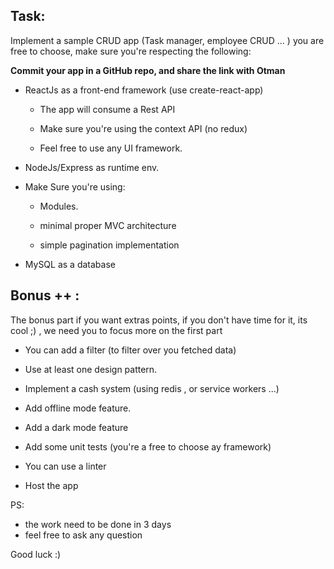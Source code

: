 ## **Task:**

  

Implement a sample CRUD app (Task manager, employee CRUD ... ) you are free to choose, make sure you're respecting the following:

**Commit your app in a GitHub repo, and share the link with Otman** 
  

- ReactJs as a front-end framework (use create-react-app)

	- The app will consume a Rest API

	- Make sure you're using the context API  (no redux)

	- Feel free to use any UI framework.

- NodeJs/Express  as runtime env.

- Make Sure you're using:

	- Modules.

	- minimal proper MVC architecture

	- simple pagination implementation

- MySQL as a database

  

## **Bonus ++ :** 
The bonus part if you want extras points, if you don't have time for it, its cool ;) , we need you to focus more on the first part  

  

- You can add a filter (to filter over you fetched data)

- Use at least one design pattern.

- Implement a cash system (using redis , or service workers ...)

- Add offline mode feature.

- Add a dark mode feature

- Add some unit tests (you're a free to choose ay framework)

- You can use a linter

- Host the app


PS: 

- the work need to be done in 3 days
- feel free to ask any question 


Good luck :) 
